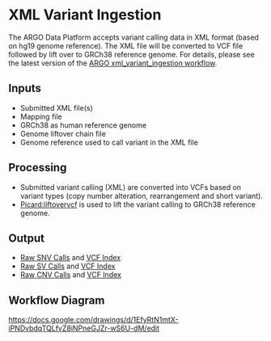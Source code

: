 # XML Variant Ingestion

The ARGO Data Platform accepts variant calling data in XML format (based on hg19 genome reference). The XML file will be converted to VCF file followed by lift over to GRCh38 reference genome. For details, please see the latest version of the [ARGO xml_variant_ingestion workflow](https://github.com/icgc-argo-workflows/dna-seq-processing-wfs/releases).

## Inputs
* Submitted XML file(s)
* Mapping file
* GRCh38 as human reference genome
* Genome liftover chain file
* Genome reference used to call variant in the XML file

## Processing
* Submitted variant calling (XML) are converted into VCFs based on variant types (copy number alteration, rearrangement and short variant).
* [Picard:liftovervcf](https://gatk.broadinstitute.org/hc/en-us/articles/27007978536219-LiftoverVcf-Picard) is used to lift the variant calling to GRCh38 reference genome.

## Output
* [Raw SNV Calls](https://docs.icgc-argo.org/docs/data/variant-calls#raw-snv-calls) and [VCF Index](https://docs.icgc-argo.org/docs/data/variant-calls#vcf-index)
* [Raw SV Calls](https://docs.icgc-argo.org/docs/data/variant-calls#raw-sv-calls) and [VCF Index](https://docs.icgc-argo.org/docs/data/variant-calls#vcf-index)
* [Raw CNV Calls](https://docs.icgc-argo.org/docs/data/variant-calls#raw-cnv-calls) and [VCF Index](https://docs.icgc-argo.org/docs/data/variant-calls#vcf-index)

## Workflow Diagram

https://docs.google.com/drawings/d/1EfyRtN1mtX-iPNDvbdqTQLfvZ8iNPneGJZr-wS6U-dM/edit
